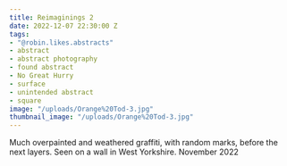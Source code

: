 ```yaml
---
title: Reimaginings 2
date: 2022-12-07 22:30:00 Z
tags:
- "@robin.likes.abstracts"
- abstract
- abstract photography
- found abstract
- No Great Hurry
- surface
- unintended abstract
- square
image: "/uploads/Orange%20Tod-3.jpg"
thumbnail_image: "/uploads/Orange%20Tod-3.jpg"
---
```


Much overpainted and weathered graffiti, with random marks, before the next layers. Seen on a wall in West Yorkshire. November 2022 
